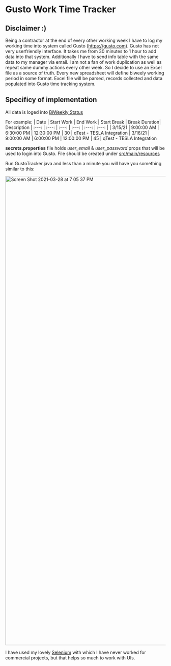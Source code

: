 # Gusto Work Time Tracker

## Disclaimer :)

Being a contractor at the end of every other working week I have to log my working time into system called Gusto (https://gusto.com). Gusto has not very userfriendly interface. It takes me from 30 minutes to 1 hour to add data into that system. Additionally I have to send info table with the same data to my manager via email. I am not a fan of work duplication as well as repeat same dummy actions every other week. So I decide to use an Excel file as a source of truth. Every new spreadsheet will define biweely working period in some format. Excel file will be parsed, records collected and data populated into Gusto time tracking system.

## Specificy of implementation
All data is loged into [BiWeekly Status](#https://github.com/sheva/GustoWorkTimeTracker/blob/master/src/main/resources/BiWeeklyStatus.xlsx)

For example:
| Date | Start Work | End Work | Start Break | Break Duration| Description
| :---:  | :---:  | :---:  | :---: | :---: | :---: |
| 3/15/21 | 9:00:00 AM | 6:30:00 PM | 12:30:00 PM | 30 | qTest - TESLA Integration
| 3/16/21 | 9:00:00 AM | 6:00:00 PM | 12:00:00 PM | 45 | qTest - TESLA Integration

**secrets.properties** file holds _user_email_ & _user_password_ props that will be used to login into Gusto. File should be created under [src/main/resources](#GustoWorkTimeTracker/blob/master/src/main/resources/)

Run GustoTracker.java and less than a minute you will have you something similar to this:

<img width="1472" alt="Screen Shot 2021-03-28 at 7 05 37 PM" src="https://user-images.githubusercontent.com/76735/112778189-cd107000-8ff8-11eb-9a86-5a8d35c94408.png">

I have used my lovely [Selenium](https://www.selenium.dev/) with which I have never worked for commercial projects, but that helps so much to work with UIs.
